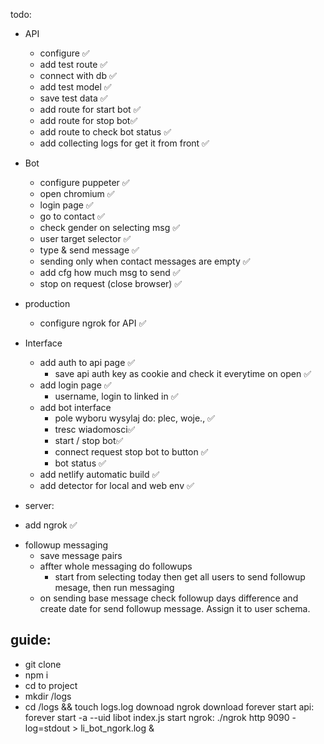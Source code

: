 todo:
* API
  - configure ✅
  - add test route ✅
  - connect with db ✅
  - add test model ✅
  - save test data ✅
  - add route for start bot ✅
  - add route for stop bot✅
  - add route to check bot status ✅
  - add collecting logs for get it from front ✅



* Bot
  - configure puppeter ✅
  - open chromium ✅
  - login page ✅
  - go to contact ✅
  - check gender on selecting msg ✅
  - user target selector ✅
  - type & send message ✅
  - sending only when contact messages are empty ✅
  - add cfg how much msg to send ✅
  - stop on request (close browser) ✅

* production
  - configure ngrok for API ✅

* Interface
  * add auth to api page ✅
    - save api auth key as cookie and check it everytime on open ✅
  * add login page ✅
    - username, login to linked in ✅
  * add bot interface
    - pole wyboru wysylaj do: plec, woje., ✅ 
    - tresc wiadomosci✅ 
    - start / stop bot✅
    - connect request stop bot to button ✅
    - bot status ✅
  * add netlify automatic build ✅
  * add detector for local and web env ✅


* server:
 - add ngrok ✅

* followup messaging
  - save message pairs
  - affter whole messaging do followups
    - start from selecting today then get all users to send followup mesage, then run messaging
  - on sending base message check followup days difference and create date for send followup message. Assign it to user schema.

## guide:
- git clone
- npm i
- cd to project
- mkdir /logs
- cd /logs && touch logs.log
downoad ngrok
download forever
start api: forever start -a --uid libot index.js
start ngrok: ./ngrok http 9090 -log=stdout > li_bot_ngork.log &
